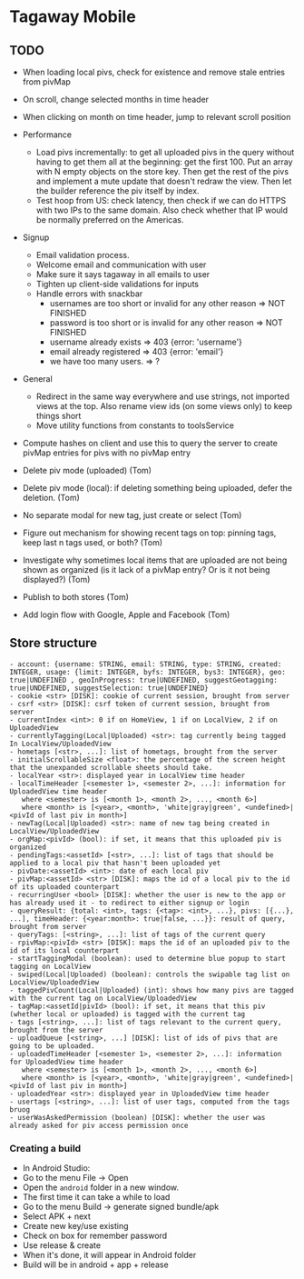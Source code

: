 # Tagaway Mobile

## TODO

- When loading local pivs, check for existence and remove stale entries from pivMap
- On scroll, change selected months in time header
- When clicking on month on time header, jump to relevant scroll position
- Performance
   - Load pivs incrementally: to get all uploaded pivs in the query without having to get them all at the beginning: get the first 100. Put an array with N empty objects on the store key. Then get the rest of the pivs and implement a mute update that doesn't redraw the view. Then let the builder reference the piv itself by index.
   - Test hoop from US: check latency, then check if we can do HTTPS with two IPs to the same domain. Also check whether that IP would be normally preferred on the Americas.
- Signup
  - Email validation process.
  - Welcome email and communication with user
  - Make sure it says tagaway in all emails to user
  - Tighten up client-side validations for inputs
  - Handle errors with snackbar
      - usernames are too short or invalid for any other reason => NOT FINISHED
      - password is too short or is invalid for any other reason => NOT FINISHED
      - username already exists => 403 {error: 'username'}
      - email already registered => 403 {error: 'email'}
      - we have too many users. => ?
- General
   - Redirect in the same way everywhere and use strings, not imported views at the top. Also rename view ids (on some views only) to keep things short
   - Move utility functions from constants to toolsService
- Compute hashes on client and use this to query the server to create pivMap entries for pivs with no pivMap entry

- Delete piv mode (uploaded) (Tom)
- Delete piv mode (local): if deleting something being uploaded, defer the deletion. (Tom)
- No separate modal for new tag, just create or select (Tom)
- Figure out mechanism for showing recent tags on top: pinning tags, keep last n tags used, or both? (Tom)
- Investigate why sometimes local items that are uploaded are not being shown as organized (is it lack of a pivMap entry? Or is it not being displayed?) (Tom)
- Publish to both stores (Tom)
- Add login flow with Google, Apple and Facebook (Tom)

## Store structure

```
- account: {username: STRING, email: STRING, type: STRING, created: INTEGER, usage: {limit: INTEGER, byfs: INTEGER, bys3: INTEGER}, geo: true|UNDEFINED , geoInProgress: true|UNDEFINED, suggestGeotagging: true|UNDEFINED, suggestSelection: true|UNDEFINED}
- cookie <str> [DISK]: cookie of current session, brought from server
- csrf <str> [DISK]: csrf token of current session, brought from server
- currentIndex <int>: 0 if on HomeView, 1 if on LocalView, 2 if on UploadedView
- currentlyTagging(Local|Uploaded) <str>: tag currently being tagged In LocalView/UploadedView
- hometags [<str>, ...]: list of hometags, brought from the server
- initialScrollableSize <float>: the percentage of the screen height that the unexpanded scrollable sheets should take.
- localYear <str>: displayed year in LocalView time header
- localTimeHeader [<semester 1>, <semester 2>, ...]: information for UploadedView time header
   where <semester> is [<month 1>, <month 2>, ..., <month 6>]
   where <month> is [<year>, <month>, 'white|gray|green', <undefined>|<pivId of last piv in month>]
- newTag(Local|Uploaded) <str>: name of new tag being created in LocalView/UploadedView
- orgMap:<pivId> (bool): if set, it means that this uploaded piv is organized
- pendingTags:<assetId> [<str>, ...]: list of tags that should be applied to a local piv that hasn't been uploaded yet
- pivDate:<assetId> <int>: date of each local piv
- pivMap:<assetId> <str> [DISK]: maps the id of a local piv to the id of its uploaded counterpart
- recurringUser <bool> [DISK]: whether the user is new to the app or has already used it - to redirect to either signup or login
- queryResult: {total: <int>, tags: {<tag>: <int>, ...}, pivs: [{...}, ...], timeHeader: {<year:month>: true|false, ...}}: result of query, brought from server
- queryTags: [<string>, ...]: list of tags of the current query
- rpivMap:<pivId> <str> [DISK]: maps the id of an uploaded piv to the id of its local counterpart
- startTaggingModal (boolean): used to determine blue popup to start tagging on LocalView
- swiped(Local|Uploaded) (boolean): controls the swipable tag list on LocalView/UploadedView
- taggedPivCount(Local|Uploaded) (int): shows how many pivs are tagged with the current tag on LocalView/UploadedView
- tagMap:<assetId|pivId> (bool): if set, it means that this piv (whether local or uploaded) is tagged with the current tag
- tags [<string>, ...]: list of tags relevant to the current query, brought from the server
- uploadQueue [<string>, ...] [DISK]: list of ids of pivs that are going to be uploaded.
- uploadedTimeHeader [<semester 1>, <semester 2>, ...]: information for UploadedView time header
   where <semester> is [<month 1>, <month 2>, ..., <month 6>]
   where <month> is [<year>, <month>, 'white|gray|green', <undefined>|<pivId of last piv in month>]
- uploadedYear <str>: displayed year in UploadedView time header
- usertags [<string>, ...]: list of user tags, computed from the tags bruog
- userWasAskedPermission (boolean) [DISK]: whether the user was already asked for piv access permission once
```

### Creating a build

- In Android Studio:
- Go to the menu File -> Open
- Open the `android` folder in a new window.
- The first time it can take a while to load
- Go to the menu Build -> generate signed bundle/apk
- Select APK + next
- Create new key/use existing
- Check on box for remember password
- Use release & create
- When it's done, it will appear in Android folder
- Build will be in android + app + release
